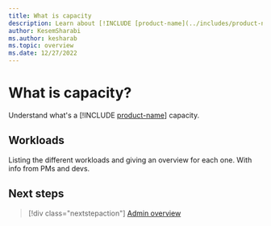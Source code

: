```yaml
---
title: What is capacity
description: Learn about [!INCLUDE [product-name](../includes/product-name.md)] capacities.
author: KesemSharabi
ms.author: kesharab
ms.topic: overview
ms.date: 12/27/2022
---
```


# What is capacity?

Understand what's a [!INCLUDE [product-name](../includes/product-name.md)] capacity.

## Workloads

Listing the different workloads and giving an overview for each one. With info from PMs and devs.

## Next steps

>[!div class="nextstepaction"]
>[Admin overview](admin-overview.md)
